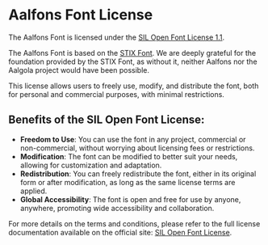 # Aalfons Font License

The Aalfons Font is licensed under the [SIL Open Font License 1.1](./LICENSE.md). 

The Aalfons Font is based on the [STIX Font](https://github.com/stipub/stixfonts). We are deeply grateful for the 
foundation provided by the STIX Font, as without it, neither Aalfons nor the Aalgola project would have been possible.

This license allows users to freely use, modify, and distribute the font, both for personal and commercial purposes, with minimal restrictions. 

## Benefits of the SIL Open Font License:
- **Freedom to Use**: You can use the font in any project, commercial or non-commercial, without worrying about licensing fees or restrictions.
- **Modification**: The font can be modified to better suit your needs, allowing for customization and adaptation.
- **Redistribution**: You can freely redistribute the font, either in its original form or after modification, as long as the same license terms are applied.
- **Global Accessibility**: The font is open and free for use by anyone, anywhere, promoting wide accessibility and collaboration.

For more details on the terms and conditions, please refer to the full license documentation available on 
the official site: [SIL Open Font License](https://openfontlicense.org/).
